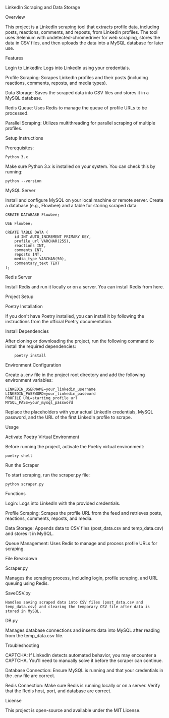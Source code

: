 LinkedIn Scraping and Data Storage

Overview

This project is a LinkedIn scraping tool that extracts profile data, including posts, reactions, comments, and reposts, from LinkedIn profiles. The tool uses Selenium with undetected-chromedriver for web scraping, stores the data in CSV files, and then uploads the data into a MySQL database for later use.

Features

Login to LinkedIn: Logs into LinkedIn using your credentials.

Profile Scraping: Scrapes LinkedIn profiles and their posts (including reactions, comments, reposts, and media types).

Data Storage: Saves the scraped data into CSV files and stores it in a MySQL database.

Redis Queue: Uses Redis to manage the queue of profile URLs to be processed.

Parallel Scraping: Utilizes multithreading for parallel scraping of multiple profiles.

Setup Instructions

Prerequisites:

    Python 3.x

Make sure Python 3.x is installed on your system. You can check this by running:

    python --version

MySQL Server

Install and configure MySQL on your local machine or remote server. Create a database (e.g., Flowbee) and a table for storing scraped data:

    CREATE DATABASE Flowbee;

    USE Flowbee;

    CREATE TABLE DATA (
        id INT AUTO_INCREMENT PRIMARY KEY,
        profile_url VARCHAR(255),
        reactions INT,
        comments INT,
        reposts INT,
        media_type VARCHAR(50),
        commentary_text TEXT
    );

Redis Server

Install Redis and run it locally or on a server. You can install Redis from here.

Project Setup

Poetry Installation

If you don't have Poetry installed, you can install it by following the instructions from the official Poetry documentation.

Install Dependencies

After cloning or downloading the project, run the following command to install the required dependencies:

        poetry install

Environment Configuration

Create a .env file in the project root directory and add the following environment variables:

    LINKEDIN_USERNAME=your_linkedin_username
    LINKEDIN_PASSWORD=your_linkedin_password
    PROFILE_URL=starting_profile_url
    MYSQL_PASS=your_mysql_password

Replace the placeholders with your actual LinkedIn credentials, MySQL password, and the URL of the first LinkedIn profile to scrape.

Usage

Activate Poetry Virtual Environment

Before running the project, activate the Poetry virtual environment:

    poetry shell

Run the Scraper

To start scraping, run the scraper.py file:

    python scraper.py
    
Functions

Login: Logs into LinkedIn with the provided credentials.
    
Profile Scraping: Scrapes the profile URL from the feed and retrieves posts, reactions, comments, reposts, and media.
    
Data Storage: Appends data to CSV files (post_data.csv and temp_data.csv) and stores it in MySQL.
    
Queue Management: Uses Redis to manage and process profile URLs for scraping.
    
File Breakdown

Scraper.py
    
Manages the scraping process, including login, profile scraping, and URL queuing using Redis.

SaveCSV.py
    
    Handles saving scraped data into CSV files (post_data.csv and temp_data.csv) and clearing the temporary CSV file after data is stored in MySQL.

DB.py
   
   Manages database connections and inserts data into MySQL after reading from the temp_data.csv file.

Troubleshooting

CAPTCHA: If LinkedIn detects automated behavior, you may encounter a CAPTCHA. You'll need to manually solve it before the scraper can continue.

Database Connection: Ensure MySQL is running and that your credentials in the .env file are correct.

Redis Connection: Make sure Redis is running locally or on a server. Verify that the Redis host, port, and database are correct.

License

This project is open-source and available under the MIT License.
